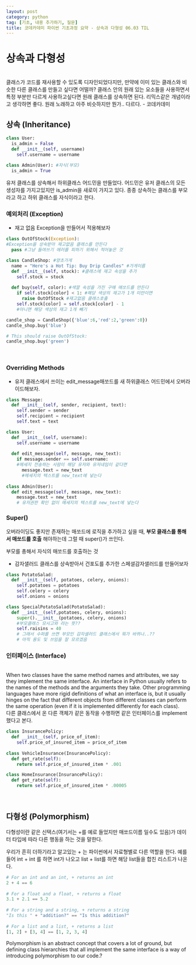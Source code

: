 ```yaml
---
layout: post
category: python
tag: [기초, 내용 추가하기, 질문]
title: 코데카데미 파이썬 기초과정 요약 - 상속과 다형성 06.03 TIL
---
```


# 상속과 다형성
<br>
<div class="message">
클래스가 코드를 재사용할 수 있도록 디자인되었다지만, 만약에 이미 있는 클래스와 비슷한 다른 클래스를 만들고 싶다면 어떨까? 클래스 안의 원래 있는 요소들을 사용하면서 특정 부분만 다르게 사용하고싶다면 원래 클래스를 상속하면 된다. 리믹스같은 개념이라고 생각하면 좋다. 원래 노래하고 아주 비슷하지만 뭔가.. 다르다. - 코데카데미
</div>

## 상속 (Inheritance)

```python
class User:
  is_admin = False
  def __init__(self, username)
    self.username = username
 
class Admin(User): #자식(부모)
  is_admin = True
```

유저 클래스를 상속해서 하위클래스 어드민을 만들었다. 어드민은 유저 클래스의 모든 생성자를 가지고있지만 is_admin을 새로이 가지고 있다. 종종 상속하는 클래스를 부모라고 하고 하위 클래스를 자식이라고 한다.

### 예외처리 (Exception)

* 재고 없음 Exception을 만들어서 적용해보자

```python
class OutOfStock(Exception): 
#Exception을 상속받아 재고없음 클래스를 만든다
  pass #그냥 들여쓰기 에러를 피하기 위해서 적어놓은 것

class CandleShop: #양초가게
  name = "Here's a Hot Tip: Buy Drip Candles" #가게이름
  def __init__(self, stock): #클래스에 재고 속성을 추가
    self.stock = stock
    
  def buy(self, color): #색깔 속성을 가진 구매 매쏘드를 만든다
    if self.stock[color] < 1: #해당 색상의 재고가 1개 미만이면
      raise OutOfStock #재고없음 클래스호출
    self.stock[color] = self.stock[color] - 1 
    #아니면 해당 색상의 재고 1개 빼기

candle_shop = CandleShop({'blue':6,'red':2,'green':0})
candle_shop.buy('blue')

# This should raise OutOfStock:
candle_shop.buy('green')
```
<br>

### Overriding Methods 

* 유저 클래스에서 쓰이는 edit_message매쏘드를 새 하위클래스 어드민에서 오버라이드해보자.

```python
class Message:
  def __init__(self, sender, recipient, text):
    self.sender = sender
    self.recipient = recipient
    self.text = text

class User:
  def __init__(self, username):
    self.username = username
    
  def edit_message(self, message, new_text):
    if message.sender == self.username: 
    #메세지 전송하는 사람이 해당 유저와 유저네임이 같다면
      message.text = new_text
      #메세지의 텍스트를 new_text에 넣는다
      
class Admin(User):
  def edit_message(self, message, new_text):
    message.text = new_text
    # 유저권한 확인 없이 메세지의 텍스트를 new_text에 넣는다
```
### Super()

오버라이딩도 좋지만 존재하는 매쏘드에 로직을 추가하고 싶을 때, <strong>부모 클래스를 통해서 매쏘드를 호출</strong> 해야하는데 그럴 때 super()가 쓰인다.

부모를 총해서 자식의 매쏘드를 호출하는 것

* 감자샐러드 클래스를 상속받아서 건포도를 추가한 스페셜감자샐러드를 만들어보자

```python
class PotatoSalad:
  def __init__(self, potatoes, celery, onions):
    self.potatoes = potatoes
    self.celery = celery
    self.onions = onions

class SpecialPotatoSalad(PotatoSalad):
  def __init__(self,potatoes, celery, onions):
    super().__init__(potatoes, celery, onions) 
    #부모클래스 모시고와 라는 뜻??
    self.raisins = 40
    # 그래서 수퍼를 쓰면 부모인 감자샐러드 클래스에서 뭐가 바뀌나..?? 
    # 아직 용도 및 쓰임을 잘 모르겠음
```

### 인터페이스 (Interface)
<br>
When two classes have the same method names and attributes, we say they implement the same interface. An interface in Python usually refers to the names of the methods and the arguments they take. Other programming languages have more rigid definitions of what an interface is, but it usually hinges on the fact that different objects from different classes can perform the same operation (even if it is implemented differently for each class).
<br>
<div class="message">
다른 클래스에서 온 다른 객체가 같은 동작을 수행하면 같은 인터페이스를 implement했다고 본다. 
</div>

```python
class InsurancePolicy:
  def __init__(self, price_of_item):
    self.price_of_insured_item = price_of_item
    
class VehicleInsurance(InsurancePolicy):
  def get_rate(self):
    return self.price_of_insured_item * .001

class HomeInsurance(InsurancePolicy):
  def get_rate(self):
    return self.price_of_insured_item * .00005
```
<br>

## 다형성 (Polymorphism)

<div class="message">
다형성이란 같은 신택스(여기서는 +를 예로 들었지만 매쏘드이름 일수도 있음)가 데이터 타입에 따라 다른 행동을 하는 것을 말한다.
</div>

우리가 흔히 더하기라고 알고있는 + 는 파이썬에서 자료형별로 다른 역할을 한다. 예를 들어 int + int 를 하면 int가 나오고 list + list를 하면 해당 list들을 합친 리스트가 나온다.

```python
# For an int and an int, + returns an int
2 + 4 == 6
 
# For a float and a float, + returns a float
3.1 + 2.1 == 5.2
 
# For a string and a string, + returns a string
"Is this " + "addition?" == "Is this addition?"
 
# For a list and a list, + returns a list
[1, 2] + [3, 4] == [1, 2, 3, 4]
```

Polymorphism is an abstract concept that covers a lot of ground, but defining class hierarchies that all implement the same interface is a way of introducing polymorphism to our code.?
